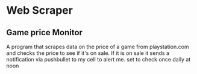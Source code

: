 # Web Scraper

## Game price Monitor
A program that scrapes data on the price of a game from playstation.com and checks the price to see if it's on sale. If it is on sale it sends a notification via pushbullet to my cell to alert me. set to check once daily at noon
